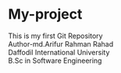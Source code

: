 # My-project
This is my first Git Repository
<br>
Author-md.Arifur Rahman Rahad
<br>
Daffodil International University
<br>
B.Sc in Software Engineering
